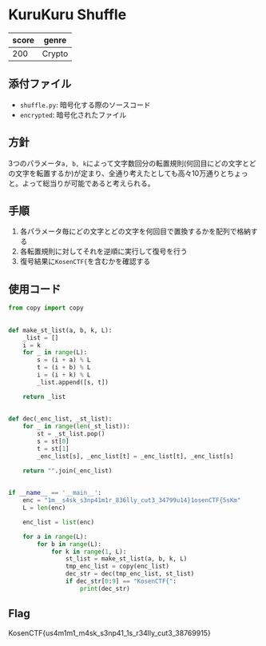 # KuruKuru Shuffle

| score | genre  |
| ----  | ----   |
| 200	| Crypto |


## 添付ファイル
- `shuffle.py`: 暗号化する際のソースコード
- `encrypted`: 暗号化されたファイル

## 方針
3つのパラメータ`a, b, k`によって文字数回分の転置規則(何回目にどの文字とどの文字を転置するか)が定まり、全通り考えたとしても高々10万通りとちょっと。よって総当りが可能であると考えられる。

## 手順
1. 各パラメータ毎にどの文字とどの文字を何回目で置換するかを配列で格納する
2. 各転置規則に対してそれを逆順に実行して復号を行う
3. 復号結果に`KosenCTF{`を含むかを確認する

## 使用コード
```python
from copy import copy
 
 
def make_st_list(a, b, k, L):
    _list = []
    i = k
    for _ in range(L):
        s = (i + a) % L
        t = (i + b) % L
        i = (i + k) % L
        _list.append([s, t])

    return _list
 
 
def dec(_enc_list, _st_list):
    for _ in range(len(_st_list)):
        st = _st_list.pop()
        s = st[0]
        t = st[1]
        _enc_list[s], _enc_list[t] = _enc_list[t], _enc_list[s]

    return "".join(_enc_list)
 
 
if __name__ == '__main__':
    enc = "1m__s4sk_s3np41m1r_836lly_cut3_34799u14}1osenCTF{5sKm"
    L = len(enc)

    enc_list = list(enc)

    for a in range(L):
        for b in range(L):
            for k in range(1, L):
                st_list = make_st_list(a, b, k, L)
                tmp_enc_list = copy(enc_list)
                dec_str = dec(tmp_enc_list, st_list)
                if dec_str[0:9] == "KosenCTF{":
                    print(dec_str)
```

## Flag
KosenCTF{us4m1m1_m4sk_s3np41_1s_r34lly_cut3_38769915}
